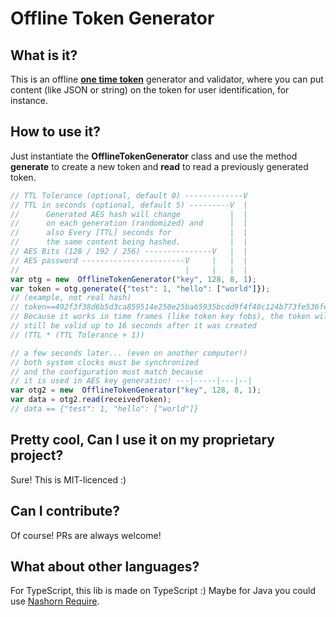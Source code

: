 # Offline Token Generator
## What is it?
This is an offline **[one time token](https://en.wikipedia.org/wiki/One-time_password#Proprietary_tokens)** generator and validator, where you can put content (like JSON or string) on the token for user identification, for instance.
## How to use it?
Just instantiate the **OfflineTokenGenerator** class and use the method **generate** to create a new token and **read** to read a previously generated token.
```javascript
// TTL Tolerance (optional, default 0) -------------V
// TTL in seconds (optional, default 5) ---------V  |
//      Generated AES hash will change           |  |
//      on each generation (randomized) and      |  |
//      also Every [TTL] seconds for             |  |
//      the same content being hashed.           |  |
// AES Bits (128 / 192 / 256) ---------------V   |  |
// AES password -----------------------V     |   |  |
//                                     |     |   |  |
var otg = new  OfflineTokenGenerator("key", 128, 8, 1);
var token = otg.generate({"test": 1, "hello": ["world"]});
// (example, not real hash)
// token==492f3f38d6b5d3ca859514e250e25ba65935bcdd9f4f40c124b773fe536fee7d
// Because it works in time frames (like token key fobs), the token will
// still be valid up to 16 seconds after it was created
// (TTL * (TTL Tolerance + 1))

// a few seconds later... (even on another computer!)
// both system clocks must be synchronized
// and the configuration must match because
// it is used in AES key generation! ---|-----|---|--|
var otg2 = new  OfflineTokenGenerator("key", 128, 8, 1);
var data = otg2.read(receivedToken);
// data == {"test": 1, "hello": ["world"]}
```

## Pretty cool, Can I use it on my proprietary project?
Sure! This is MIT-licenced :)
## Can I contribute?
Of course! PRs are always welcome!
## What about other languages?
For TypeScript, this lib is made on TypeScript :)
Maybe for Java you could use [Nashorn Require](https://github.com/provegard/nashorn-require).